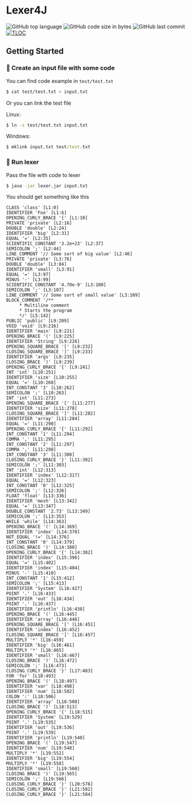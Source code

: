 # Lexer4J

![GitHub top language](https://img.shields.io/github/languages/top/DavidArutiunian/lexer4j.svg)
![GitHub code size in bytes](https://img.shields.io/github/languages/code-size/DavidArutiunian/lexer4j.svg)
![GitHub last commit](https://img.shields.io/github/last-commit/DavidArutiunian/lexer4j.svg)
[![TLOC](https://tokei.rs/b1/github/DavidArutiunian/lexer4j)](https://github.com/DavidArutiunian/lexer4j)


## Getting Started

### 📃 Create an input file with some code

You can find code example in `test/test.txt`

```bash
$ cat test/test.txt > input.txt
```

Or you can link the test file

Linux:
```bash
$ ln -s test/test.txt input.txt
```

Windows:
```cmd
$ mklink input.txt test/test.txt
```

### 🚀 Run lexer

Pass the file with code to lexer

```bash
$ java -jar lexer.jar input.txt
```

You should get something like this

```
CLASS 'class' [L1:0]
IDENTIFIER 'Foo' [L1:6]
OPENING_CURLY_BRACE '{' [L1:10]
PRIVATE 'private' [L2:16]
DOUBLE 'double' [L2:24]
IDENTIFIER 'big' [L2:31]
EQUAL '=' [L2:35]
SCIENTIFIC_CONSTANT '3.2e+23' [L2:37]
SEMICOLON ';' [L2:44]
LINE_COMMENT '// Some sort of big value' [L2:46]
PRIVATE 'private' [L3:76]
DOUBLE 'double' [L3:84]
IDENTIFIER 'small' [L3:91]
EQUAL '=' [L3:97]
MINUS '-' [L3:99]
SCIENTIFIC_CONSTANT '4.70e-9' [L3:100]
SEMICOLON ';' [L3:107]
LINE_COMMENT '// Some sort of small value' [L3:109]
BLOCK_COMMENT '/**
     * Multiline comment
     * Starts the program
     */' [L5:142]
PUBLIC 'public' [L9:209]
VOID 'void' [L9:216]
IDENTIFIER 'main' [L9:221]
OPENING_BRACE '(' [L9:225]
IDENTIFIER 'String' [L9:226]
OPENING_SQUARE_BRACE '[' [L9:232]
CLOSING_SQUARE_BRACE ']' [L9:233]
IDENTIFIER 'args' [L9:235]
CLOSING_BRACE ')' [L9:239]
OPENING_CURLY_BRACE '{' [L9:241]
INT 'int' [L10:251]
IDENTIFIER 'size' [L10:255]
EQUAL '=' [L10:260]
INT_CONSTANT '3' [L10:262]
SEMICOLON ';' [L10:263]
INT 'int' [L11:273]
OPENING_SQUARE_BRACE '[' [L11:277]
IDENTIFIER 'size' [L11:278]
CLOSING_SQUARE_BRACE ']' [L11:282]
IDENTIFIER 'array' [L11:284]
EQUAL '=' [L11:290]
OPENING_CURLY_BRACE '{' [L11:292]
INT_CONSTANT '1' [L11:294]
COMMA ',' [L11:295]
INT_CONSTANT '2' [L11:297]
COMMA ',' [L11:298]
INT_CONSTANT '3' [L11:300]
CLOSING_CURLY_BRACE '}' [L11:302]
SEMICOLON ';' [L11:303]
INT 'int' [L12:313]
IDENTIFIER 'index' [L12:317]
EQUAL '=' [L12:323]
INT_CONSTANT '0' [L12:325]
SEMICOLON ';' [L12:326]
FLOAT 'float' [L13:336]
IDENTIFIER 'mesh' [L13:342]
EQUAL '=' [L13:347]
DOUBLE_CONSTANT '2.73' [L13:349]
SEMICOLON ';' [L13:353]
WHILE 'while' [L14:363]
OPENING_BRACE '(' [L14:369]
IDENTIFIER 'index' [L14:370]
NOT_EQUAL '!=' [L14:376]
INT_CONSTANT '0' [L14:379]
CLOSING_BRACE ')' [L14:380]
OPENING_CURLY_BRACE '{' [L14:382]
IDENTIFIER 'index' [L15:396]
EQUAL '=' [L15:402]
IDENTIFIER 'index' [L15:404]
MINUS '-' [L15:410]
INT_CONSTANT '1' [L15:412]
SEMICOLON ';' [L15:413]
IDENTIFIER 'System' [L16:427]
POINT '.' [L16:433]
IDENTIFIER 'out' [L16:434]
POINT '.' [L16:437]
IDENTIFIER 'println' [L16:438]
OPENING_BRACE '(' [L16:445]
IDENTIFIER 'array' [L16:446]
OPENING_SQUARE_BRACE '[' [L16:451]
IDENTIFIER 'index' [L16:452]
CLOSING_SQUARE_BRACE ']' [L16:457]
MULTIPLY '*' [L16:459]
IDENTIFIER 'big' [L16:461]
MULTIPLY '*' [L16:465]
IDENTIFIER 'small' [L16:467]
CLOSING_BRACE ')' [L16:472]
SEMICOLON ';' [L16:473]
CLOSING_CURLY_BRACE '}' [L17:483]
FOR 'for' [L18:493]
OPENING_BRACE '(' [L18:497]
IDENTIFIER 'var' [L18:498]
IDENTIFIER 'num' [L18:502]
COLON ':' [L18:506]
IDENTIFIER 'array' [L18:508]
CLOSING_BRACE ')' [L18:513]
OPENING_CURLY_BRACE '{' [L18:515]
IDENTIFIER 'System' [L19:529]
POINT '.' [L19:535]
IDENTIFIER 'out' [L19:536]
POINT '.' [L19:539]
IDENTIFIER 'println' [L19:540]
OPENING_BRACE '(' [L19:547]
IDENTIFIER 'num' [L19:548]
MULTIPLY '*' [L19:552]
IDENTIFIER 'big' [L19:554]
MULTIPLY '*' [L19:558]
IDENTIFIER 'small' [L19:560]
CLOSING_BRACE ')' [L19:565]
SEMICOLON ';' [L19:566]
CLOSING_CURLY_BRACE '}' [L20:576]
CLOSING_CURLY_BRACE '}' [L21:582]
CLOSING_CURLY_BRACE '}' [L21:584]
```
